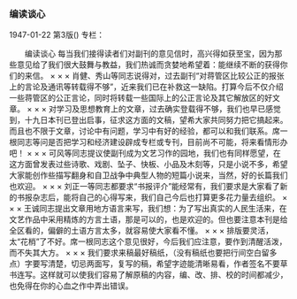 ### 编读谈心

1947-01-22
第3版()
专栏：

　　编读谈心
    每当我们接得读者们对副刊的意见信时，高兴得如获至宝，因为那些意见给了我们很大鼓舞与教益，我们热诚而贪婪地希望着：能继续不断的获得你们的来信。
      ×    ×    ×
    肖健、秀山等同志说得对，过去副刊“对蒋管区比较公正的报张上的言论及通讯等转载得不够”，近来我们已在补救这一缺陷。打算今后不仅介绍一些蒋管区的公正言论，同时将转载一些国际上的公正言论及其它解放区的好文章。
      ×    ×    ×
    对学习及思想教育上的文章，过去确实登载得不够，我们也早已感觉到，十九日本刊已登出启事，征求这方面的文稿，望希大家共同努力把它搞起来。而且也不限于文章，讨论中有问题，学习中有好的经验，都可以和我们联系。席一根同志等问是否把学习和经济建设辟成专栏或专刊，目前尚不可能，将来看情形办吧！
      ×    ×    ×
    可风等同志提议使副刊成为文艺习作的园地，我们也有同样愿望，在这方面曾发表过些诗歌、戏剧、坠子、快板、小品及木刻等，只是小说不多，希望大家能创作些描写翻身和自卫战争中典型人物的短篇小说来，当然，好的长篇我们也欢迎。
      ×    ×    ×
    刘正一等同志都要求“书报评介”能经常有，我们要求是大家看了新的书报杂志后，能将自己的心得写来，我们自己今后也打算更多花力量去组织。
      ×    ×    ×
    王诚同志提出文章用地方语言来写，我们想：为了写出真实的人民生活来，在文艺作品中采用精炼的方言土语，那是可以的，也是欢迎的。但也要注意本刊是给全区看的，偏僻的土语方言太多，就容易使大家看不懂。
      ×    ×    ×
    排版要灵活，太“花梢”了不好。席一根同志这个意见很好，今后我们应注意，要作到清醒活泼，而不失其大方。
      ×    ×    ×
    我们要求来稿最好稿纸，（没有稿纸也要把行间空白留多点）字要写清楚，切忌两面写，复写的稿，希望字迹能清晰易看，作者签名不要草书连写。这样就可以使我们容易了解原稿的内容，编、改、排、校的时间都减少，也免得在你的心血之作中弄出错误。
